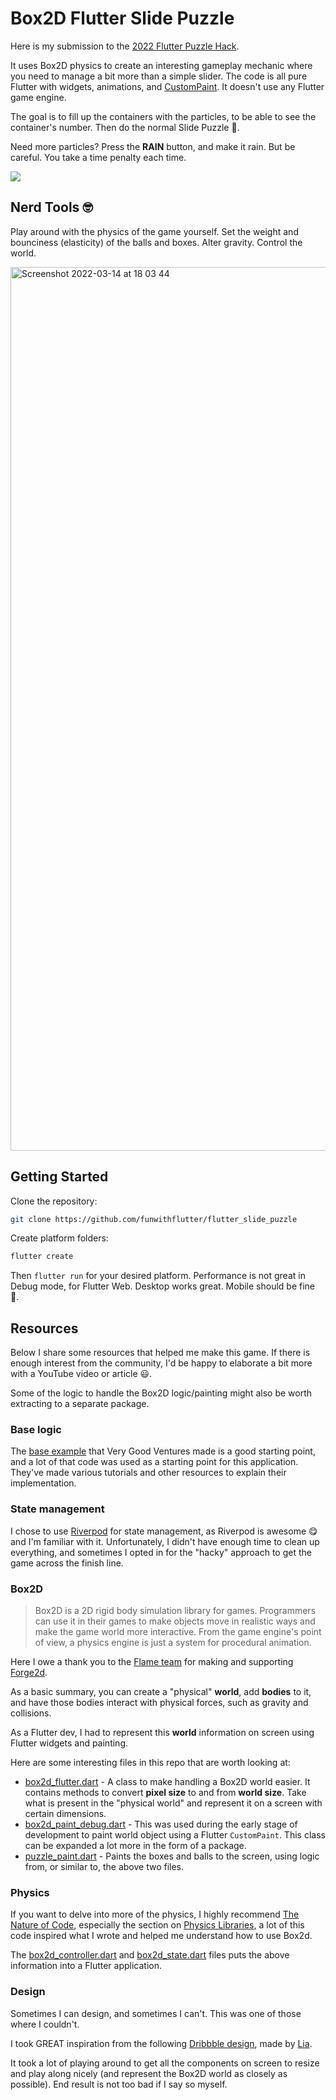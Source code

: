 # Box2D Flutter Slide Puzzle

Here is my submission to the [2022 Flutter Puzzle Hack](https://flutter.dev/events/puzzle-hack).

It uses Box2D physics to create an interesting gameplay mechanic where you need to manage a bit more than a simple slider. The code is all pure Flutter with widgets, animations, and [CustomPaint](https://api.flutter.dev/flutter/widgets/CustomPaint-class.html). It doesn't use any Flutter game engine.

The goal is to fill up the containers with the particles, to be able to see the container's number. Then do the normal Slide Puzzle 🙂.

Need more particles? Press the **RAIN** button, and make it rain. But be careful. You take a time penalty each time.

![](preview.gif)

## Nerd Tools 🤓

Play around with the physics of the game yourself. Set the weight and bounciness (elasticity) of the balls and boxes. Alter gravity. Control the world.

<img width="1414" alt="Screenshot 2022-03-14 at 18 03 44" src="https://user-images.githubusercontent.com/13705472/158223345-2b35cc19-d7dc-4334-bd44-621ed2bc0a4c.png">

## Getting Started

Clone the repository:
```bash
git clone https://github.com/funwithflutter/flutter_slide_puzzle
```
Create platform folders:
```bash
flutter create
```

Then `flutter run` for your desired platform. Performance is not great in Debug mode, for Flutter Web. Desktop works great. Mobile should be fine 🙂.

## Resources

Below I share some resources that helped me make this game. If there is enough interest from the community, I'd be happy to elaborate a bit more with a YouTube video or article 😃.

Some of the logic to handle the Box2D logic/painting might also be worth extracting to a separate package.

### Base logic
The [base example](https://github.com/VGVentures/slide_puzzle) that Very Good Ventures made is a good starting point, and a lot of that code was used as a starting point for this application. They've made various tutorials and other resources to explain their implementation.

### State management
I chose to use [Riverpod](https://riverpod.dev/) for state management, as Riverpod is awesome 😋 and I'm familiar with it. Unfortunately, I didn't have enough time to clean up everything, and sometimes I opted in for the "hacky" approach to get the game across the finish line. 

### Box2D
> Box2D is a 2D rigid body simulation library for games. Programmers can use it in their games to make objects move in realistic ways and make the game world more interactive. From the game engine's point of view, a physics engine is just a system for procedural animation.

Here I owe a thank you to the [Flame team](https://flame-engine.org/) for making and supporting [Forge2d](https://pub.dev/packages/forge2d).

As a basic summary, you can create a "physical" **world**, add **bodies** to it, and have those bodies interact with physical forces, such as gravity and collisions.

As a Flutter dev, I had to represent this **world** information on screen using Flutter widgets and painting.

Here are some interesting files in this repo that are worth looking at:
- [box2d_flutter.dart](lib/box2d/box2d_flutter.dart) - A class to make handling a Box2D world easier. It contains methods to convert **pixel size** to and from **world size**. Take what is present in the "physical world" and represent it on a screen with certain dimensions.
- [box2d_paint_debug.dart](lib/box2d/box2d_paint_debug.dart) - This was used during the early stage of development to paint world object using a Flutter `CustomPaint`. This class can be expanded a lot more in the form of a package.
- [puzzle_paint.dart](lib/widgets/puzzle_paint.dart) - Paints the boxes and balls to the screen, using logic from, or similar to, the above two files.

### Physics
If you want to delve into more of the physics, I highly recommend [The Nature of Code](https://natureofcode.com/), especially the section on [Physics Libraries](https://natureofcode.com/book/chapter-5-physics-libraries/), a lot of this code inspired what I wrote and helped me understand how to use Box2d.

The [box2d_controller.dart](lib/controllers/box2d_controller.dart) and [box2d_state.dart](lib/state/box2d_state.dart) files puts the above information into a Flutter application.

### Design
Sometimes I can design, and sometimes I can't. This was one of those where I couldn't. 

I took GREAT inspiration from the following [Dribbble design](https://dribbble.com/shots/12995366-Black-Sphere-Create-3D-object-in-Figma), made by [Lia](https://dribbble.com/LiaLuong).

It took a lot of playing around to get all the components on screen to resize and play along nicely (and represent the Box2D world as closely as possible). End result is not too bad if I say so myself.
